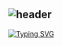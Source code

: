 ![header](https://capsule-render.vercel.app/api?type=rounded&color=F3F781&height=100&section=header&text=Jung%20Eunmi&fontSize=90&api?text=capsule_render&api?text=capsule_render&animation=blink)
---
[![Typing SVG](https://readme-typing-svg.demolab.com/?lines=안+녕+하+세+요+정+은+미+입+니+다+♡+♡;&color=9FF781&)](https://git.io/typing-svg) 
